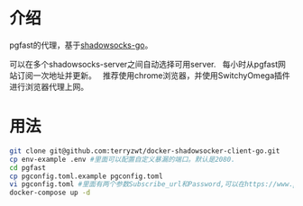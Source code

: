 # 介绍
  pgfast的代理，基于[shadowsocks-go](https://github.com/shadowsocks/shadowsocks-go)。
  
  可以在多个shadowsocks-server之间自动选择可用server.
  
  每小时从pgfast网站订阅一次地址并更新。
  
  推荐使用chrome浏览器，并使用SwitchyOmega插件进行浏览器代理上网。

# 用法
```bash
git clone git@github.com:terryzwt/docker-shadowsocker-client-go.git
cp env-example .env #里面可以配置自定义暴漏的端口。默认是2080.
cd pgfast
cp pgconfig.toml.example pgconfig.toml
vi pgconfig.toml #里面有两个参数Subscribe_url和Password,可以在https://www.pgfastss.net上找到。需要的是付费用户才行。
docker-compose up -d
```
